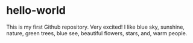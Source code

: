 # hello-world
This is my first Github repository. Very excited!
I like blue sky, sunshine, nature, green trees, blue see, beautiful flowers, stars, and, warm people.
